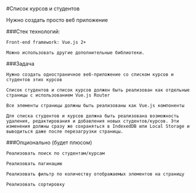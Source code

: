 #Список курсов и студентов

Нужно создать просто веб приложение

###Стек технологий:
```
Front-end framework: Vue.js 2+
```
```
Можно использовать другие дополнительные библиотеки.
```
###Задача
```
Нужно создать одностраничное веб-приложение со списком курсов и студентов этих курсов
```
```
Список студентов и список курсов должен быть реализован как отдельные страницы с использованием Vue.js Router
```
```
Все элементы страницы должны быть реализованы как Vue.js компоненты
```
```
Для списка студентов и курсов должна быть реализована возможность удаления, редактирования и добавления новых студентов/курсов. Эти изменения должны сразу же сохраняться в IndexedDB или Local Storage и выводиться даже после перезагрузки страницы.
```

###Опционально (будет плюсом)

```
Реализовать поиск по студентам/курсам
```
```
Реализовать пагинацию
```
```
Реализовать фильтр по количеству отображаемых элементов на страницу
```
```
Реализовать сортировку
```